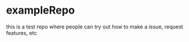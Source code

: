 # exampleRepo
this is a test repo where people can try out how to make a issue, request features, etc
